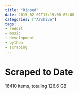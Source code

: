 ```yaml
---
title: "Ripped"
date: 2015-02-01T13:19:00-05:00
categories: ["Archive"]
tags:
- reddit
- music
- development
- python
- scraping
---
```


# Scraped to Date

16410 items, totaling 126.6 GB
